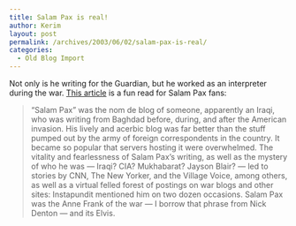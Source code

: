 ```yaml
---
title: Salam Pax is real!
author: Kerim
layout: post
permalink: /archives/2003/06/02/salam-pax-is-real/
categories:
  - Old Blog Import
---
```

Not only is he writing for the Guardian, but he worked as an interpreter during the war. <a href="http://slate.msn.com/id/2083847/" onclick="_gaq.push(['_trackEvent', 'outbound-article', 'http://slate.msn.com/id/2083847/', 'This article']);" >This article</a> is a fun read for Salam Pax fans:


>   &#8220;Salam Pax&#8221; was the nom de blog of someone, apparently an Iraqi, who was writing from Baghdad before, during, and after the American invasion. His lively and acerbic blog was far better than the stuff pumped out by the army of foreign correspondents in the country. It became so popular that servers hosting it were overwhelmed. The vitality and fearlessness of Salam Pax&#8217;s writing, as well as the mystery of who he was &#8212; Iraqi? CIA? Mukhabarat? Jayson Blair? &#8212; led to stories by CNN, The New Yorker, and the Village Voice, among others, as well as a virtual felled forest of postings on war blogs and other sites: Instapundit mentioned him on two dozen occasions. Salam Pax was the Anne Frank of the war &#8212; I borrow that phrase from Nick Denton &#8212; and its Elvis.


